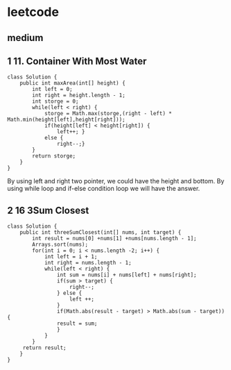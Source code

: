 # leetcode
## medium
## 1 11. Container With Most Water
```
class Solution {
    public int maxArea(int[] height) {
        int left = 0;
        int right = height.length - 1;
        int storge = 0;
        while(left < right) {
            storge = Math.max(storge,(right - left) * Math.min(height[left],height[right]));
            if(height[left] < height[right]) {
                left++; }
            else {
                right--;}
        }
        return storge;
    }
}
```
By using left and right two pointer, we could have the height and bottom. By using while loop and if-else condition loop we will have the answer.

## 2 16 3Sum Closest
```
class Solution {
    public int threeSumClosest(int[] nums, int target) {
        int result = nums[0] +nums[1] +nums[nums.length - 1];
        Arrays.sort(nums);
        for(int i = 0; i < nums.length -2; i++) {
            int left = i + 1;
            int right = nums.length - 1;
            while(left < right) {
                int sum = nums[i] + nums[left] + nums[right];
                if(sum > target) {
                    right--;
                } else {
                    left ++;
                }
                if(Math.abs(result - target) > Math.abs(sum - target)) {
                result = sum;
                }
            }
        }
     return result;   
    }
}
```
